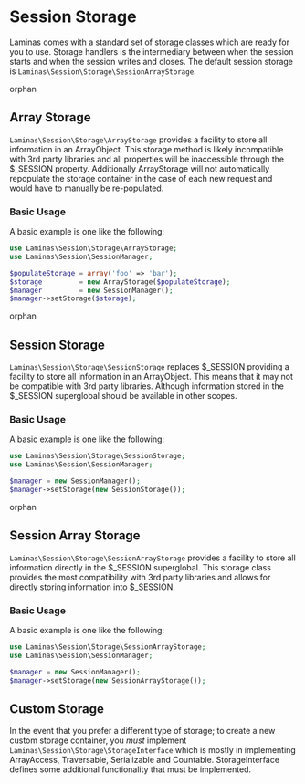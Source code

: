 # Session Storage

Laminas comes with a standard set of storage classes which are ready for you to use. Storage
handlers is the intermediary between when the session starts and when the session writes and closes.
The default session storage is `Laminas\Session\Storage\SessionArrayStorage`.

orphan  

## Array Storage

`Laminas\Session\Storage\ArrayStorage` provides a facility to store all information in an ArrayObject.
This storage method is likely incompatible with 3rd party libraries and all properties will be
inaccessible through the $\_SESSION property. Additionally ArrayStorage will not automatically
repopulate the storage container in the case of each new request and would have to manually be
re-populated.

### Basic Usage

A basic example is one like the following:

```php
use Laminas\Session\Storage\ArrayStorage;
use Laminas\Session\SessionManager;

$populateStorage = array('foo' => 'bar');
$storage         = new ArrayStorage($populateStorage);
$manager         = new SessionManager();
$manager->setStorage($storage);
```

orphan  

## Session Storage

`Laminas\Session\Storage\SessionStorage` replaces $\_SESSION providing a facility to store all
information in an ArrayObject. This means that it may not be compatible with 3rd party libraries.
Although information stored in the $\_SESSION superglobal should be available in other scopes.

### Basic Usage

A basic example is one like the following:

```php
use Laminas\Session\Storage\SessionStorage;
use Laminas\Session\SessionManager;

$manager = new SessionManager();
$manager->setStorage(new SessionStorage());
```

orphan  

## Session Array Storage

`Laminas\Session\Storage\SessionArrayStorage` provides a facility to store all information directly in
the $\_SESSION superglobal. This storage class provides the most compatibility with 3rd party
libraries and allows for directly storing information into $\_SESSION.

### Basic Usage

A basic example is one like the following:

```php
use Laminas\Session\Storage\SessionArrayStorage;
use Laminas\Session\SessionManager;

$manager = new SessionManager();
$manager->setStorage(new SessionArrayStorage());
```

## Custom Storage

In the event that you prefer a different type of storage; to create a new custom storage container,
you *must* implement `Laminas\Session\Storage\StorageInterface` which is mostly in implementing
ArrayAccess, Traversable, Serializable and Countable. StorageInterface defines some additional
functionality that must be implemented.
